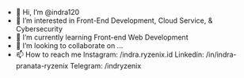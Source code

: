 - 👋 Hi, I’m @indra120
- 👀 I’m interested in Front-End Development, Cloud Service, & Cybersecurity
- 🌱 I’m currently learning Front-end Web Development
- 💞️ I’m looking to collaborate on ...
- 📫 How to reach me
     Instagram: /indra.ryzenix.id
     Linkedin: /in/indra-pranata-ryzenix
     Telegram: /indryzenix
<!---
indra120/indra120 is a ✨ special ✨ repository because its `README.md` (this file) appears on your GitHub profile.
You can click the Preview link to take a look at your changes.
--->
